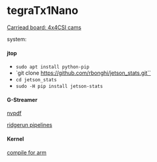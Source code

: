 tegraTx1Nano
========================

[Carriead board: 4x4CSI cams](https://github.com/antmicro/jetson-nano-baseboard)


system:

#### jtop

- `sudo apt install python-pip`
- `git clone https://github.com/rbonghi/jetson_stats.git``
- `cd jetson_stats`
-  `sudo -H pip install jetson-stats`

#### G-Streamer

[nvpdf](https://developer.download.nvidia.com/embedded/L4T/r31_Release_v1.0/Docs/Accelerated_GStreamer_User_Guide.pdf)

[ridgerun pipelines](https://developer.ridgerun.com/wiki/index.php?title=Gstreamer_pipelines_for_Jetson_TX1)

#### Kernel
[compile for arm](https://github.com/umiddelb/armhf/wiki/How-To-compile-a-custom-Linux-kernel-for-your-ARM-device)
